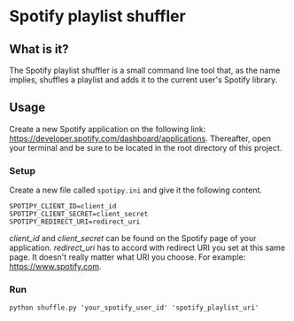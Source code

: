 # Spotify playlist shuffler

## What is it?
The Spotify playlist shuffler is a small command line tool that, as the name implies, shuffles 
a playlist and adds it to the current user's Spotify library.

## Usage
Create a new Spotify application on the following link: https://developer.spotify.com/dashboard/applications.
Thereafter, open your terminal and be sure to be located in the root directory of this project.

### Setup
Create a new file called `spotipy.ini` and give it the following content.

```
SPOTIPY_CLIENT_ID=client_id
SPOTIPY_CLIENT_SECRET=client_secret
SPOTIPY_REDIRECT_URI=redirect_uri
```

*client_id* and *client_secret* can be found on the Spotify page of your application. *redirect_uri* has to accord with redirect URI you set at this same page. It doesn't really matter what URI you choose. For example: https://www.spotify.com.

### Run

```python shuffle.py 'your_spotify_user_id' 'spotify_playlist_uri'```
